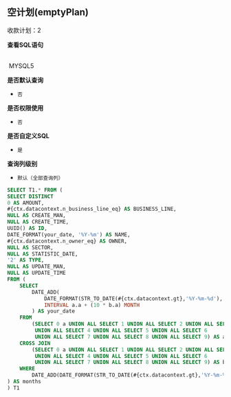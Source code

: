 ## 空计划(emptyPlan) <!-- {docsify-ignore-all} -->

收款计划：2

<p class="panel-title"><b>查看SQL语句</b></p>
<br>

<el-row>
&nbsp;<el-tag @click="MYSQL5 = true">MYSQL5</el-tag>
</el-row>

<br>
<p class="panel-title"><b>是否默认查询</b></p>

* `否`

<p class="panel-title"><b>是否权限使用</b></p>

* `否`

<p class="panel-title"><b>是否自定义SQL</b></p>

* `是`

<p class="panel-title"><b>查询列级别</b></p>

* `默认（全部查询列）`






<el-dialog v-model="MYSQL5" title="MYSQL5">

```sql
SELECT T1.* FROM (
SELECT DISTINCT
0 AS AMOUNT,
#{ctx.datacontext.n_business_line_eq} AS BUSINESS_LINE,
NULL AS CREATE_MAN,
NULL AS CREATE_TIME,
UUID() AS ID,
DATE_FORMAT(your_date, '%Y-%m') AS NAME,
#{ctx.datacontext.n_owner_eq} AS OWNER,
NULL AS SECTOR,
NULL AS STATISTIC_DATE,
'2' AS TYPE,
NULL AS UPDATE_MAN,
NULL AS UPDATE_TIME
FROM (
    SELECT
        DATE_ADD(
            DATE_FORMAT(STR_TO_DATE(#{ctx.datacontext.gt},'%Y-%m-%d'), '%Y-%m-01'),
            INTERVAL a.a + (10 * b.a) MONTH
        ) AS your_date
    FROM
        (SELECT 0 a UNION ALL SELECT 1 UNION ALL SELECT 2 UNION ALL SELECT 3
         UNION ALL SELECT 4 UNION ALL SELECT 5 UNION ALL SELECT 6
         UNION ALL SELECT 7 UNION ALL SELECT 8 UNION ALL SELECT 9) AS a
    CROSS JOIN
        (SELECT 0 a UNION ALL SELECT 1 UNION ALL SELECT 2 UNION ALL SELECT 3
         UNION ALL SELECT 4 UNION ALL SELECT 5 UNION ALL SELECT 6
         UNION ALL SELECT 7 UNION ALL SELECT 8 UNION ALL SELECT 9) AS b
    WHERE
        DATE_ADD(DATE_FORMAT(STR_TO_DATE(#{ctx.datacontext.gt},'%Y-%m-%d'), '%Y-%m-01'),INTERVAL a.a + (10 * b.a) MONTH) <= DATE_FORMAT(STR_TO_DATE(#{ctx.datacontext.lt},'%Y-%m-%d'), '%Y-%m-01') - INTERVAL 1 DAY
) AS months
) T1

```

</el-dialog>

<script>
 const { createApp } = Vue
  createApp({
    data() {
      return {
                MYSQL5 : false
        
      }
    },
    methods: {
    }
  }).use(ElementPlus).mount('#app')
</script>